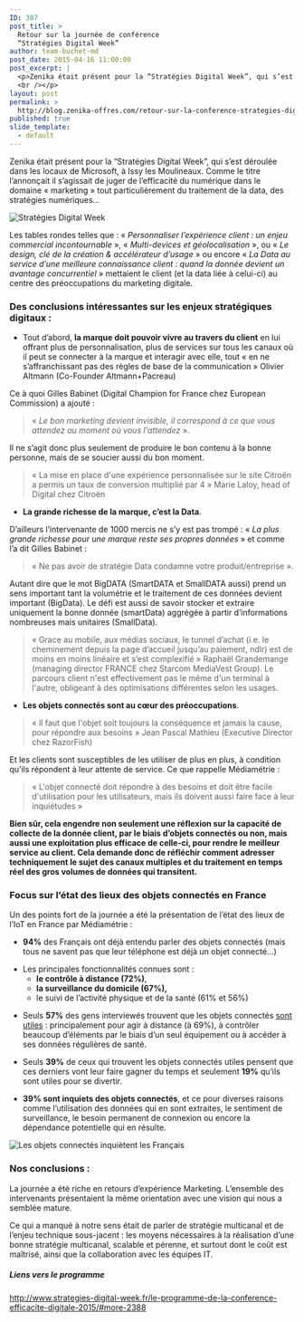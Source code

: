 ```yaml
---
ID: 387
post_title: >
  Retour sur la journée de conférence
  “Stratégies Digital Week”
author: team-buchet-md
post_date: 2015-04-16 11:00:00
post_excerpt: |
  <p>Zenika était présent pour la “Stratégies Digital Week”, qui s’est déroulée dans les locaux de Microsoft, à Issy­ les Moulineaux. Comme le titre l’annonçait il s’agissait de juger de l’efficacité du numérique dans le domaine «&nbsp;marketing&nbsp;» tout particulièrement du traitement de la data, des stratégies numériques…<br /><br /></p> <p><img src="/public/Al/Strategie_Digital/strat.png" alt="Stratégies Digital Week" style="display:block; margin:0 auto;" title="Stratégies Digital Week" /><br />
  <br /></p>
layout: post
permalink: >
  http://blog.zenika-offres.com/retour-sur-la-conference-strategies-digital-week/
published: true
slide_template:
  - default
---
```

Zenika était présent pour la “Stratégies Digital Week”, qui s’est déroulée dans les locaux de Microsoft, à Issy­ les Moulineaux. Comme le titre l’annonçait il s’agissait de juger de l’efficacité du numérique dans le domaine « marketing » tout particulièrement du traitement de la data, des stratégies numériques…

<img style="display: block; margin: 0 auto;" title="Stratégies Digital Week" src="/wp-content/uploads/2015/07/strat.png" alt="Stratégies Digital Week" />

<!--more-->

Les tables rondes telles que : «<em> Personnaliser l’expérience client : un enjeu commercial incontournable</em> », « <em>Multi-devices et géolocalisation</em> », ou «<em> Le design, clé de la création &amp; accélérateur d’usage</em> » ou encore « <em>La Data au service d’une meilleure connaissance client : quand la donnée devient un avantage concurrentiel</em> » mettaient le client (et la data liée à celui-ci) au centre des préoccupations du marketing digitale.
<h3>Des conclusions intéressantes sur les enjeux stratégiques digitaux :</h3>
<ul>
	<li>Tout d’abord, <strong>la marque doit pouvoir vivre au travers du client</strong> en lui offrant plus de personnalisation, plus de services sur tous les canaux où il peut se connecter à la marque et interagir avec elle, tout « en ne s’affranchissant pas des règles de base de la communication » Olivier Altmann (Co-Founder Altmann+Pacreau)</li>
</ul>
Ce à quoi Gilles Babinet (Digital Champion for France chez European Commission) a ajouté :
<blockquote>« <em>Le bon marketing devient invisible, il correspond à ce que vous attendez au moment où vous l'attendez</em> ».</blockquote>
Il ne s’agit donc plus seulement de produire le bon contenu à la bonne personne, mais de se soucier aussi du bon moment.
<blockquote>« La mise en place d'une expérience personnalisée sur le site Citroën a permis un taux de conversion multiplié par 4 » Marie Laloy, head of Digital chez Citroën</blockquote>
<ul>
	<li><strong>La grande richesse de la marque, c’est la Data</strong>.</li>
</ul>
D’ailleurs l’intervenante de 1000 mercis ne s’y est pas trompé : « <em>La plus grande richesse pour une marque reste ses propres données</em> » et comme l’a dit Gilles Babinet :
<blockquote>« Ne pas avoir de stratégie Data condamne votre produit/entreprise ».</blockquote>
Autant dire que le mot BigDATA (SmartDATA et SmallDATA aussi) prend un sens important tant la volumétrie et le traitement de ces données devient important (BigData). Le défi est aussi de savoir stocker et extraire uniquement la bonne donnée (smartData) aggrégée à partir d’informations nombreuses mais unitaires (SmallData).
<blockquote>« Grace au mobile, aux médias sociaux, le tunnel d’achat (i.e. le cheminement depuis la page d’accueil jusqu’au paiement, ndlr) est de moins en moins linéaire et s’est complexifié » Raphaël Grandemange (managing director FRANCE chez Starcom MediaVest Group). Le parcours client n'est effectivement pas le même d'un terminal à l'autre, obligeant à des optimisations différentes selon les usages.</blockquote>
<ul>
	<li><strong> Les objets connectés sont au cœur des préoccupations</strong>.</li>
</ul>
<blockquote>« Il faut que l'objet soit toujours la conséquence et jamais la cause, pour répondre aux besoins » Jean Pascal Mathieu (Executive Director chez RazorFish)</blockquote>
Et les clients sont susceptibles de les utiliser de plus en plus, à condition qu’ils répondent à leur attente de service. Ce que rappelle Médiamétrie :
<blockquote>« L'objet connecté doit répondre à des besoins et doit être facile d'utilisation pour les utilisateurs, mais ils doivent aussi faire face à leur inquiétudes »</blockquote>
<strong>Bien sûr, cela engendre non seulement une réflexion sur la capacité de collecte de la donnée client, par le biais d’objets connectés ou non, mais aussi une exploitation plus efficace de celle-ci, pour rendre le meilleur service au client. Cela demande donc de réfléchir comment adresser techniquement le sujet des canaux multiples et du traitement en temps réel des gros volumes de données qui transitent.</strong>
<h3>Focus sur l’état des lieux des objets connectés en France</h3>
Un des points fort de la journée a été la présentation de l’état des lieux de l’IoT en France par Médiamétrie :
<ul>
	<li><strong>94%</strong> des Français ont déjà entendu parler des objets connectés (mais tous ne savent pas que leur téléphone est déjà un objet connecté…)</li>
</ul>
<ul>
	<li>Les principales fonctionnalités connues sont :
<ul>
	<li><strong>le contrôle à distance (72%)</strong>,</li>
	<li><strong>la surveillance du domicile (67%),</strong></li>
	<li>le suivi de l’activité physique et de la santé (61% et 56%)</li>
</ul>
</li>
</ul>
<ul>
	<li>Seuls <strong>57%</strong> des gens interviewés trouvent que les objets connectés <ins>sont utiles</ins> : principalement pour agir à distance (à 69%), à contrôler beaucoup d’éléments par le biais d’un seul équipement ou à accéder à ses données régulières de santé.</li>
</ul>
<ul>
	<li>Seuls <strong>39%</strong> de ceux qui trouvent les objets connectés utiles pensent que ces derniers vont leur faire gagner du temps et seulement <strong>19%</strong> qu’ils sont utiles pour se divertir.</li>
</ul>
<ul>
	<li><strong>39% sont inquiets des objets connectés</strong>, et ce pour diverses raisons comme l’utilisation des données qui en sont extraites, le sentiment de surveillance, le besoin permanent de connexion ou encore la dépendance potentielle qui en résulte.</li>
</ul>
<img style="display: block; margin: 0 auto;" title="Les objets connectés inquiètent les Français" src="/wp-content/uploads/2015/07/IOT_inquietant.png" alt="Les objets connectés inquiètent les Français" />
<h3>Nos conclusions :</h3>
La journée a été riche en retours d’expérience Marketing. L’ensemble des intervenants présentaient la même orientation avec une vision qui nous a semblée mature.

Ce qui a manqué à notre sens était de parler de stratégie multicanal et de l’enjeu technique sous-jacent : les moyens nécessaires à la réalisation d’une bonne stratégie multicanal, scalable et pérenne, et surtout dont le coût est maîtrisé, ainsi que la collaboration avec les équipes IT.
<h5>Liens vers le programme</h5>
<a title="Stratégie Digitale Week" href="http://www.strategies-digital-week.fr/le-programme-de-la-conference-efficacite-digitale-2015/#more-2388">http://www.strategies-digital-week.fr/le-programme-de-la-conference-efficacite-digitale-2015/#more-2388</a>